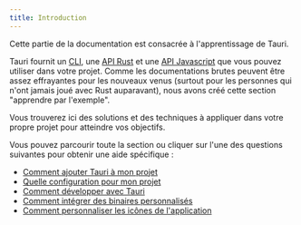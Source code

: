 ```yaml
---
title: Introduction
---
```


Cette partie de la documentation est consacrée à l'apprentissage de Tauri.

Tauri fournit un [CLI](/docs/api/cli), une [API Rust](/docs/api/rust/tauri/config/fn.get) et une [API Javascript](/docs/api/js) que vous pouvez utiliser dans votre projet. Comme les documentations brutes peuvent être assez effrayantes pour les nouveaux venus (surtout pour les personnes qui n'ont jamais joué avec Rust auparavant), nous avons créé cette section "apprendre par l'exemple".

Vous trouverez ici des solutions et des techniques à appliquer dans votre propre projet pour atteindre vos objectifs.

Vous pouvez parcourir toute la section ou cliquer sur l'une des questions suivantes pour obtenir une aide spécifique :

- [Comment ajouter Tauri à mon projet](/docs/usage/development/integration)
- [Quelle configuration pour mon projet](/docs/usage/patterns/about-patterns)
- [Comment développer avec Tauri](/docs/usage/development/development)
- [Comment intégrer des binaires personnalisés](/docs/usage/recipes/bundler/sidecar)
- [Comment personnaliser les icônes de l'application](/docs/usage/recipes/visual/icons)